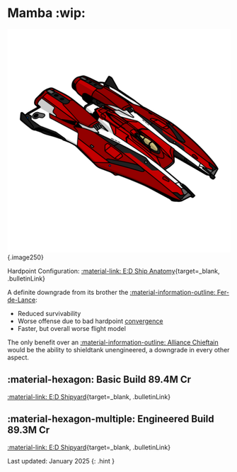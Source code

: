# Mamba :wip:
![Ship Image](../assets/icons/mamba.svg){.image250}

Hardpoint Configuration: [:material-link: E:D Ship Anatomy](https://siriuscorp.cc/edsa/?s=mamba){target=_blank, .bulletinLink}

A definite downgrade from its brother the [:material-information-outline: Fer-de-Lance](./ferdelance.md): 

* Reduced survivability
* Worse offense due to bad hardpoint [convergence](../misc/glossary.md#convergence)
* Faster, but overall worse flight model

The only benefit over an [:material-information-outline: Alliance Chieftain](./chieftain.md) would be the ability to shieldtank unengineered, a downgrade in every other aspect.

## :material-hexagon: Basic Build **89.4M Cr**

[:material-link: E:D Shipyard](https://edsy.org/#/L=IC00000H4C0SC0,HhR00HgB00FEE00FBG00Hdh00,DBw00DBw00DBw00DBw00DBw00Cjw00,9p300AAA00AOE00AcJ00AsO00B8g00BLA00BZY00,,7T4007go007fE0012G0020m001-C00,PvE_0Combat_0_D_0Basic){target=_blank, .bulletinLink}
<!-- [:material-link: Coriolis](){target=_blank, .bulletinLink} -->

## :material-hexagon-multiple: Engineered Build **89.3M Cr**

[:material-link: E:D Shipyard](https://edsy.org/#/L=HC00000H4C0S80,HhRG0BM_W0HgBG0BM_W0FEEG09M_W0FBGG09J_W0HdhG0BI_W0,DBwG09L_W0DBwG09L_W0DBwG09L_W0DBwG05L_W0DBwG05L_W0DBwG05L_W0,9p3G05I_W0AAAG03I_W0AOEG05I_W0AcIG05J_W0AsO00B8gG03L_W0BLeG05G_W0BZY00,,7T4G09I_W07goG054_W07fEG054_W07tn0020m001-C00,PvE_0Combat_0_D_0Full_0Engi){target=_blank, .bulletinLink}
<!-- [:material-link: Coriolis](){target=_blank, .bulletinLink} -->

Last updated: January 2025
{: .hint }